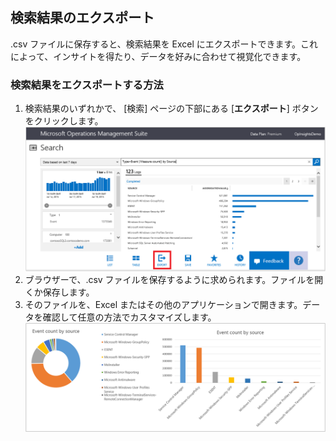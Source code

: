 ## 検索結果のエクスポート
.csv ファイルに保存すると、検索結果を Excel にエクスポートできます。これによって、インサイトを得たり、データを好みに合わせて視覚化できます。

### 検索結果をエクスポートする方法
1. 検索結果のいずれかで、 [検索] ページの下部にある [**エクスポート**] ボタンをクリックします。![検索からのエクスポート](./media/operational-insights-export/export-search.png)
2. ブラウザーで、.csv ファイルを保存するように求められます。ファイルを開くか保存します。
3. そのファイルを、Excel またはその他のアプリケーションで開きます。データを確認して任意の方法でカスタマイズします。![Excel の結果](./media/operational-insights-export/export-excel.png)

<!---HONumber=August15_HO6-->